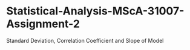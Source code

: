# Statistical-Analysis-MScA-31007-Assignment-2
Standard Deviation, Correlation Coefficient  and Slope of Model
